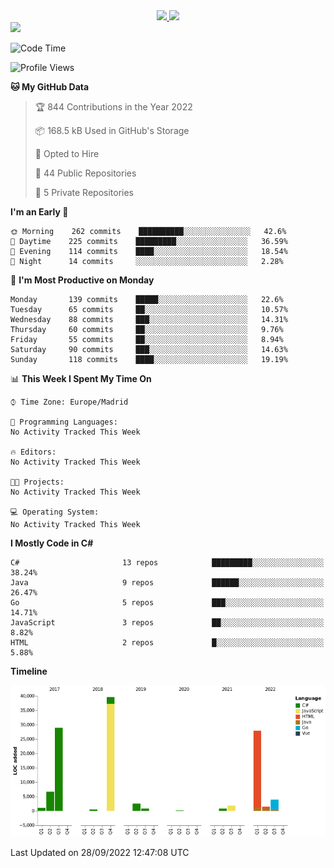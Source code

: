 <div align="center">
  <a href="https://github.com/arielsrv">
    <img height="180em" src="https://github-readme-stats.vercel.app/api?username=arielsrv&show_icons=true&theme=radical&include_all_commits=true&count_private=true"/>
    <img height="180em" src="https://github-readme-stats.vercel.app/api/top-langs/?username=arielsrv&layout=compact&langs_count=7&theme=radical"/>
</div>

<div>
  <a href="https://www.linkedin.com/in/arielpineiro/" target="_blank"><img src="https://img.shields.io/badge/-LinkedIn-%230077B5?style=for-the-badge&logo=linkedin&logoColor=white" target="_blank"></a>
</div>

<!--START_SECTION:waka-->
![Code Time](http://img.shields.io/badge/Code%20Time-0%20secs-blue)

![Profile Views](http://img.shields.io/badge/Profile%20Views-0-blue)

**🐱 My GitHub Data** 

> 🏆 844 Contributions in the Year 2022
 > 
> 📦 168.5 kB Used in GitHub's Storage 
 > 
> 💼 Opted to Hire
 > 
> 📜 44 Public Repositories 
 > 
> 🔑 5 Private Repositories  
 > 
**I'm an Early 🐤** 

```text
🌞 Morning    262 commits    ██████████░░░░░░░░░░░░░░░   42.6% 
🌆 Daytime    225 commits    █████████░░░░░░░░░░░░░░░░   36.59% 
🌃 Evening    114 commits    ████░░░░░░░░░░░░░░░░░░░░░   18.54% 
🌙 Night      14 commits     ░░░░░░░░░░░░░░░░░░░░░░░░░   2.28%

```
📅 **I'm Most Productive on Monday** 

```text
Monday       139 commits    █████░░░░░░░░░░░░░░░░░░░░   22.6% 
Tuesday      65 commits     ██░░░░░░░░░░░░░░░░░░░░░░░   10.57% 
Wednesday    88 commits     ███░░░░░░░░░░░░░░░░░░░░░░   14.31% 
Thursday     60 commits     ██░░░░░░░░░░░░░░░░░░░░░░░   9.76% 
Friday       55 commits     ██░░░░░░░░░░░░░░░░░░░░░░░   8.94% 
Saturday     90 commits     ███░░░░░░░░░░░░░░░░░░░░░░   14.63% 
Sunday       118 commits    ████░░░░░░░░░░░░░░░░░░░░░   19.19%

```


📊 **This Week I Spent My Time On** 

```text
⌚︎ Time Zone: Europe/Madrid

💬 Programming Languages: 
No Activity Tracked This Week

🔥 Editors: 
No Activity Tracked This Week

🐱‍💻 Projects: 
No Activity Tracked This Week

💻 Operating System: 
No Activity Tracked This Week

```

**I Mostly Code in C#** 

```text
C#                       13 repos            █████████░░░░░░░░░░░░░░░░   38.24% 
Java                     9 repos             ██████░░░░░░░░░░░░░░░░░░░   26.47% 
Go                       5 repos             ███░░░░░░░░░░░░░░░░░░░░░░   14.71% 
JavaScript               3 repos             ██░░░░░░░░░░░░░░░░░░░░░░░   8.82% 
HTML                     2 repos             █░░░░░░░░░░░░░░░░░░░░░░░░   5.88%

```


**Timeline**

![Chart not found](https://raw.githubusercontent.com/arielsrv/arielsrv/main/charts/bar_graph.png) 


 Last Updated on 28/09/2022 12:47:08 UTC
<!--END_SECTION:waka-->
